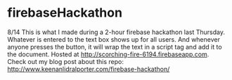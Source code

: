 firebaseHackathon
=================

8/14
 This is what I made during a 2-hour firebase hackathon last Thursday. Whatever is entered to the text box
 shows up for all users. And whenever anyone presses the button, it will wrap the text in a script tag
 and add it to the document. Hosted at http://scorching-fire-6194.firebaseapp.com.
 Check out my blog post about this repo: http://www.keenanlidralporter.com/firebase-hackathon/
 
